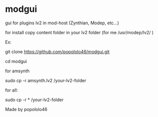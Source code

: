 # modgui
gui for plugins lv2 in mod-host (Zynthian, Modep, etc...)

for install
copy content folder in your lv2 folder (for me /usr/modep/lv2/ )

Ex:

git clone https://github.com/popololo46/modgui.git


cd modgui


for amsynth

sudo cp -r  amsynth.lv2 /your-lv2-folder


for all:

sudo cp -r  * /your-lv2-folder



Made by popololo46
